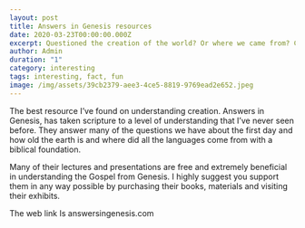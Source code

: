 ```yaml
---
layout: post
title: Answers in Genesis resources
date: 2020-03-23T00:00:00.000Z
excerpt: Questioned the creation of the world? Or where we came from? Check this out 🌎
author: Admin
duration: "1"
category: interesting
tags: interesting, fact, fun
image: /img/assets/39cb2379-aee3-4ce5-8819-9769ead2e652.jpeg
---
```

The best resource I’ve found on understanding creation. Answers in Genesis, has taken scripture to a level of understanding that I’ve never seen before. They answer many of the questions we have about the first day and how old the earth is and where did all the languages come from with a biblical foundation. 

Many of their lectures and presentations are free and extremely beneficial in understanding the Gospel from Genesis. I highly suggest you support them in any way possible by purchasing their books, materials and visiting their exhibits. 

The web link Is answersingenesis.com